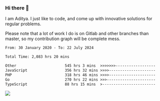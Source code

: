 ### Hi there 👋

I am Aditya. I just like to code, and come up with innovative solutions for regular problems.

Please note that a lot of work I do is on Gitlab and other branches than master, so my contribution graph will be complete mess.

<!--START_SECTION:waka-->

```txt
From: 30 January 2020 - To: 22 July 2024

Total Time: 2,083 hrs 20 mins

Other                      545 hrs 3 mins  >>>>>>>------------------   26.16 %
JavaScript                 356 hrs 32 mins >>>>---------------------   17.11 %
PHP                        318 hrs 46 mins >>>>---------------------   15.30 %
Go                         270 hrs 22 mins >>>----------------------   12.98 %
TypeScript                 88 hrs 15 mins  >------------------------   04.24 %
```

<!--END_SECTION:waka-->

![](https://komarev.com/ghpvc/?username=BrainBuzzer)

